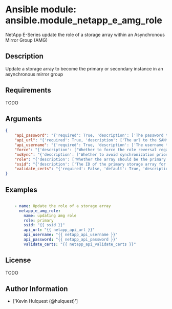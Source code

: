# Ansible module: ansible.module_netapp_e_amg_role


NetApp E-Series update the role of a storage array within an Asynchronous Mirror Group (AMG)

## Description

Update a storage array to become the primary or secondary instance in an asynchronous mirror group

## Requirements

TODO

## Arguments

``` json
{
    "api_password": "{'required': True, 'description': ['The password to authenticate with the SANtricity WebServices Proxy or embedded REST API.']}",
    "api_url": "{'required': True, 'description': ['The url to the SANtricity WebServices Proxy or embedded REST API.']}",
    "api_username": "{'required': True, 'description': ['The username to authenticate with the SANtricity WebServices Proxy or embedded REST API.']}",
    "force": "{'description': ['Whether to force the role reversal regardless of the online-state of the primary'], 'required': False, 'default': False}",
    "noSync": "{'description': ['Whether to avoid synchronization prior to role reversal'], 'required': False, 'default': False, 'type': 'bool'}",
    "role": "{'description': ['Whether the array should be the primary or secondary array for the AMG'], 'required': True, 'choices': ['primary', 'secondary']}",
    "ssid": "{'description': ['The ID of the primary storage array for the async mirror action'], 'required': True}",
    "validate_certs": "{'required': False, 'default': True, 'description': ['Should https certificates be validated?']}",
}
```

## Examples


``` yaml

    - name: Update the role of a storage array
      netapp_e_amg_role:
        name: updating amg role
        role: primary
        ssid: "{{ ssid }}"
        api_url: "{{ netapp_api_url }}"
        api_username: "{{ netapp_api_username }}"
        api_password: "{{ netapp_api_password }}"
        validate_certs: "{{ netapp_api_validate_certs }}"

```

## License

TODO

## Author Information
  - ['Kevin Hulquest (@hulquest)']
